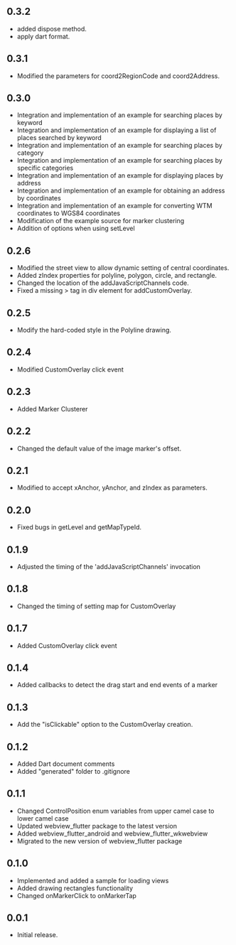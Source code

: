 ## 0.3.2
* added dispose method.
* apply dart format.

## 0.3.1
* Modified the parameters for coord2RegionCode and coord2Address.
 
## 0.3.0

* Integration and implementation of an example for searching places by keyword
* Integration and implementation of an example for displaying a list of places searched by keyword
* Integration and implementation of an example for searching places by category
* Integration and implementation of an example for searching places by specific categories
* Integration and implementation of an example for displaying places by address
* Integration and implementation of an example for obtaining an address by coordinates
* Integration and implementation of an example for converting WTM coordinates to WGS84 coordinates
* Modification of the example source for marker clustering
* Addition of options when using setLevel

## 0.2.6

* Modified the street view to allow dynamic setting of central coordinates.
* Added zIndex properties for polyline, polygon, circle, and rectangle.
* Changed the location of the addJavaScriptChannels code.
* Fixed a missing > tag in div element for addCustomOverlay.

## 0.2.5

* Modify the hard-coded style in the Polyline drawing.

## 0.2.4

* Modified CustomOverlay click event

## 0.2.3

* Added Marker Clusterer

## 0.2.2

* Changed the default value of the image marker's offset.

## 0.2.1

* Modified to accept xAnchor, yAnchor, and zIndex as parameters.

## 0.2.0

* Fixed bugs in getLevel and getMapTypeId.

## 0.1.9

* Adjusted the timing of the 'addJavaScriptChannels' invocation

## 0.1.8

* Changed the timing of setting map for CustomOverlay

## 0.1.7

* Added CustomOverlay click event

## 0.1.4

* Added callbacks to detect the drag start and end events of a marker

## 0.1.3

* Add the "isClickable" option to the CustomOverlay creation.

## 0.1.2

* Added Dart document comments
* Added "generated" folder to .gitignore

## 0.1.1

* Changed ControlPosition enum variables from upper camel case to lower camel case
* Updated webview_flutter package to the latest version
* Added webview_flutter_android and webview_flutter_wkwebview
* Migrated to the new version of webview_flutter package

## 0.1.0

* Implemented and added a sample for loading views
* Added drawing rectangles functionality
* Changed onMarkerClick to onMarkerTap

## 0.0.1

* Initial release.
